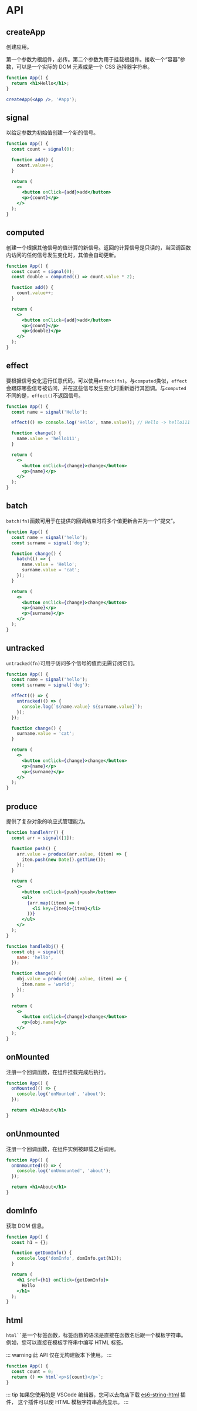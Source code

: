 # API

## createApp

创建应用。

第一个参数为根组件，必传。第二个参数为用于挂载根组件。接收一个“容器”参数，可以是一个实际的 DOM 元素或是一个 CSS 选择器字符串。

```jsx
function App() {
  return <h1>Hello</h1>;
}

createApp(<App />, '#app');
```

## signal

以给定参数为初始值创建一个新的信号。

```jsx
function App() {
  const count = signal(0);

  function add() {
    count.value++;
  }

  return (
    <>
      <button onClick={add}>add</button>
      <p>{count}</p>
    </>
  );
}
```

## computed

创建一个根据其他信号的值计算的新信号。返回的计算信号是只读的，当回调函数内访问的任何信号发生变化时，其值会自动更新。

```jsx
function App() {
  const count = signal(0);
  const double = computed(() => count.value * 2);

  function add() {
    count.value++;
  }

  return (
    <>
      <button onClick={add}>add</button>
      <p>{count}</p>
      <p>{double}</p>
    </>
  );
}
```

## effect

要根据信号变化运行任意代码，可以使用`effect(fn)`。与`computed`类似，`effect` 会跟踪哪些信号被访问，并在这些信号发生变化时重新运行其回调。与`computed`不同的是，`effect()`不返回信号。

```jsx
function App() {
  const name = signal('Hello');

  effect(() => console.log('Hello', name.value)); // Hello -> hello111

  function change() {
    name.value = 'hello111';
  }

  return (
    <>
      <button onClick={change}>change</button>
      <p>{name}</p>
    </>
  );
}
```

## batch

`batch(fn)`函数可用于在提供的回调结束时将多个值更新合并为一个“提交”。

```jsx
function App() {
  const name = signal('hello');
  const surname = signal('dog');

  function change() {
    batch(() => {
      name.value = 'Hello';
      surname.value = 'cat';
    });
  }

  return (
    <>
      <button onClick={change}>change</button>
      <p>{name}</p>
      <p>{surname}</p>
    </>
  );
}
```

## untracked

`untracked(fn)`可用于访问多个信号的值而无需订阅它们。

```jsx
function App() {
  const name = signal('hello');
  const surname = signal('dog');

  effect(() => {
    untracked(() => {
      console.log(`${name.value} ${surname.value}`);
    });
  });

  function change() {
    surname.value = 'cat';
  }

  return (
    <>
      <button onClick={change}>change</button>
      <p>{name}</p>
      <p>{surname}</p>
    </>
  );
}
```

## produce

提供了复杂对象的响应式管理能力。

```jsx
function handleArr() {
  const arr = signal([1]);

  function push() {
    arr.value = produce(arr.value, (item) => {
      item.push(new Date().getTime());
    });
  }

  return (
    <>
      <button onClick={push}>push</button>
      <ul>
        {arr.map((item) => (
          <li key={item}>{item}</li>
        ))}
      </ul>
    </>
  );
}
```

```jsx
function handleObj() {
  const obj = signal({
    name: 'hello',
  });

  function change() {
    obj.value = produce(obj.value, (item) => {
      item.name = 'world';
    });
  }

  return (
    <>
      <button onClick={change}>change</button>
      <p>{obj.name}</p>
    </>
  );
}
```

## onMounted

注册一个回调函数，在组件挂载完成后执行。

```jsx
function App() {
  onMounted(() => {
    console.log('onMounted', 'about');
  });

  return <h1>About</h1>
}
```

## onUnmounted

注册一个回调函数，在组件实例被卸载之后调用。

```jsx
function App() {
  onUnmounted(() => {
    console.log('onUnmounted', 'about');
  });

  return <h1>About</h1>
}
```

## domInfo

获取 DOM 信息。

```jsx
function App() {
  const h1 = {};

  function getDomInfo() {
    console.log('domInfo', domInfo.get(h1));
  }

  return (
    <h1 $ref={h1} onClick={getDomInfo}>
      Hello
    </h1>
  );
}
```

## html

` html`` `是一个标签函数，标签函数的语法是直接在函数名后跟一个模板字符串。 例如，您可以直接在模板字符串中编写 HTML 标签。

::: warning
此 API 仅在无构建版本下使用。
:::

```js
function App() {
  const count = 0;
  return () => html`<p>${count}</p>`;
}
```

::: tip
如果您使用的是 VSCode 编辑器，您可以去商店下载 [es6-string-html](https://marketplace.visualstudio.com/items?itemName=Tobermory.es6-string-html) 插件，
这个插件可以使 HTML 模板字符串高亮显示。
:::

